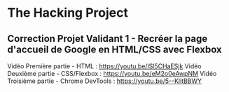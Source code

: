 # The Hacking Project

## Correction Projet Validant 1 - Recréer la page d'accueil de Google en HTML/CSS avec Flexbox

Vidéo Première partie - HTML : https://youtu.be/lSl5CHaESjk
Vidéo Deuxième partie - CSS/Flexbox : https://youtu.be/eM2o0eAwpNM
Vidéo Troisième partie - Chrome DevTools : https://youtu.be/5--KlitBBWY
